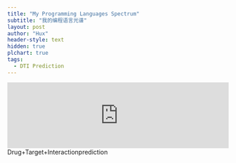 ```yaml
---
title: "My Programming Languages Spectrum"
subtitle: "我的编程语言光谱"
layout: post
author: "Hux"
header-style: text
hidden: true
plchart: true
tags:
  - DTI Prediction
---
```


<iframe 
  id="chart"
  src="https://huangxuan.me/PL-chart/"
  frameborder="0" 
  scrolling="no" 
  style="width: 100%">
</iframe>
Drug+Target+Interactionprediction